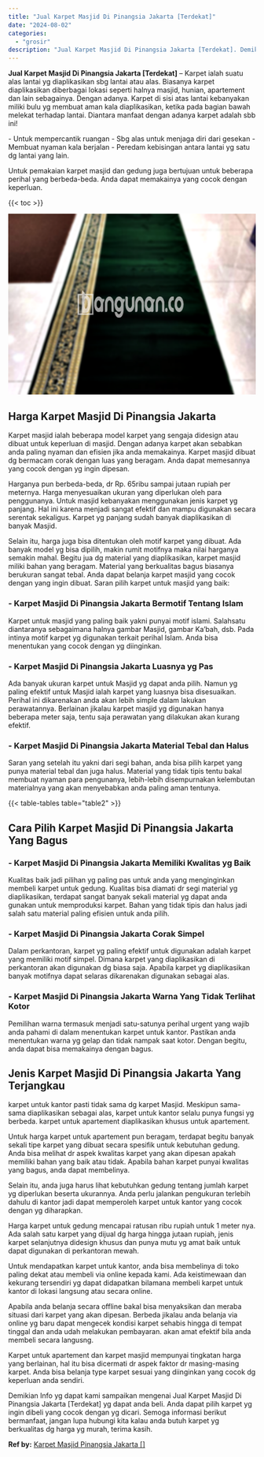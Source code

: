 ```yaml
---
title: "Jual Karpet Masjid Di Pinangsia Jakarta [Terdekat]"
date: "2024-08-02"
categories: 
  - "grosir"
description: "Jual Karpet Masjid Di Pinangsia Jakarta [Terdekat]. Demikian Info yg dapat kami sampaikan mengenai Jual Karpet Masjid Di Pinangsia Jakarta [Terdekat] yg da..."
---
```


**Jual Karpet Masjid Di Pinangsia Jakarta \[Terdekat\]** – Karpet ialah suatu alas lantai yg diaplikasikan sbg lantai atau alas. Biasanya karpet diaplikasikan diberbagai lokasi seperti halnya masjid, hunian, apartement dan lain sebagainya. Dengan adanya. Karpet di sisi atas lantai kebanyakan miliki bulu yg membuat aman kala diaplikasikan, ketika pada bagian bawah melekat terhadap lantai. Diantara manfaat dengan adanya karpet adalah sbb ini!

\- Untuk mempercantik ruangan - Sbg alas untuk menjaga diri dari gesekan - Membuat nyaman kala berjalan - Peredam kebisingan antara lantai yg satu dg lantai yang lain.

Untuk pemakaian karpet masjid dan gedung juga bertujuan untuk beberapa perihal yang berbeda-beda. Anda dapat memakainya yang cocok dengan keperluan.

{{< toc >}}

![Jual Karpet Masjid Di Pinangsia Jakarta [Terdekat]](/images/grosir-karpet-murah-51.png)

## Harga Karpet Masjid Di Pinangsia Jakarta

Karpet masjid ialah beberapa model karpet yang sengaja didesign atau dibuat untuk keperluan di masjid. Dengan adanya karpet akan sebabkan anda paling nyaman dan efisien jika anda memakainya. Karpet masjid dibuat dg bermacam corak dengan luas yang beragam. Anda dapat memesannya yang cocok dengan yg ingin dipesan.

Harganya pun berbeda-beda, dr Rp. 65ribu sampai jutaan rupiah per meternya. Harga menyesuaikan ukuran yang diperlukan oleh para penggunanya. Untuk masjid kebanyakan menggunakan jenis karpet yg panjang. Hal ini karena menjadi sangat efektif dan mampu digunakan secara serentak sekaligus. Karpet yg panjang sudah banyak diaplikasikan di banyak Masjid.

Selain itu, harga juga bisa ditentukan oleh motif karpet yang dibuat. Ada banyak model yg bisa dipilih, makin rumit motifnya maka nilai harganya semakin mahal. Begitu jua dg material yang diaplikasikan, karpet masjid miliki bahan yang beragam. Material yang berkualitas bagus biasanya berukuran sangat tebal. Anda dapat belanja karpet masjid yang cocok dengan yang ingin dibuat. Saran pilih karpet untuk masjid yang baik:

### \- Karpet Masjid Di Pinangsia Jakarta Bermotif Tentang Islam

Karpet untuk masjid yang paling baik yakni punyai motif islami. Salahsatu diantaranya sebagaimana halnya gambar Masjid, gambar Ka’bah, dsb. Pada intinya motif karpet yg digunakan terkait perihal Islam. Anda bisa menentukan yang cocok dengan yg diinginkan.

### \- Karpet Masjid Di Pinangsia Jakarta Luasnya yg Pas

Ada banyak ukuran karpet untuk Masjid yg dapat anda pilih. Namun yg paling efektif untuk Masjid ialah karpet yang luasnya bisa disesuaikan. Perihal ini dikarenakan anda akan lebih simple dalam lakukan perawatannya. Berlainan jikalau karpet masjid yg digunakan hanya beberapa meter saja, tentu saja perawatan yang dilakukan akan kurang efektif.

### \- Karpet Masjid Di Pinangsia Jakarta Material Tebal dan Halus

Saran yang setelah itu yakni dari segi bahan, anda bisa pilih karpet yang punya material tebal dan juga halus. Material yang tidak tipis tentu bakal membuat nyaman para pengunanya, lebih-lebih disempurnakan kelembutan materialnya yang akan menyebabkan anda paling aman tentunya.

{{< table-tables table="table2" >}}

## Cara Pilih Karpet Masjid Di Pinangsia Jakarta Yang Bagus

### \- Karpet Masjid Di Pinangsia Jakarta Memiliki Kwalitas yg Baik

Kualitas baik jadi pilihan yg paling pas untuk anda yang menginginkan membeli karpet untuk gedung. Kualitas bisa diamati dr segi material yg diaplikasikan, terdapat sangat banyak sekali material yg dapat anda gunakan untuk memproduksi karpet. Bahan yang tidak tipis dan halus jadi salah satu material paling efisien untuk anda pilih.

### \- Karpet Masjid Di Pinangsia Jakarta Corak Simpel

Dalam perkantoran, karpet yg paling efektif untuk digunakan adalah karpet yang memiliki motif simpel. Dimana karpet yang diaplikasikan di perkantoran akan digunakan dg biasa saja. Apabila karpet yg diaplikasikan banyak motifnya dapat selaras dikarenakan digunakan sebagai alas.

### \- Karpet Masjid Di Pinangsia Jakarta Warna Yang Tidak Terlihat Kotor

Pemilihan warna termasuk menjadi satu-satunya perihal urgent yang wajib anda pahami di dalam menentukan karpet untuk kantor. Pastikan anda menentukan warna yg gelap dan tidak nampak saat kotor. Dengan begitu, anda dapat bisa memakainya dengan bagus.

## Jenis Karpet Masjid Di Pinangsia Jakarta Yang Terjangkau

karpet untuk kantor pasti tidak sama dg karpet Masjid. Meskipun sama-sama diaplikasikan sebagai alas, karpet untuk kantor selalu punya fungsi yg berbeda. karpet untuk apartement diaplikasikan khusus untuk apartement.

Untuk harga karpet untuk apartement pun beragam, terdapat begitu banyak sekali tipe karpet yang dibuat secara spesifik untuk kebutuhan gedung. Anda bisa melihat dr aspek kwalitas karpet yang akan dipesan apakah memiliki bahan yang baik atau tidak. Apabila bahan karpet punyai kwalitas yang bagus, anda dapat membelinya.

Selain itu, anda juga harus lihat kebutuhkan gedung tentang jumlah karpet yg diperlukan beserta ukurannya. Anda perlu jalankan pengukuran terlebih dahulu di kantor jadi dapat memperoleh karpet untuk kantor yang cocok dengan yg diharapkan.

Harga karpet untuk gedung mencapai ratusan ribu rupiah untuk 1 meter nya. Ada salah satu karpet yang dijual dg harga hingga jutaan rupiah, jenis karpet selanjutnya didesign khusus dan punya mutu yg amat baik untuk dapat digunakan di perkantoran mewah.

Untuk mendapatkan karpet untuk kantor, anda bisa membelinya di toko paling dekat atau membeli via online kepada kami. Ada keistimewaan dan kekurang tersendiri yg dapat didapatkan bilamana membeli karpet untuk kantor di lokasi langsung atau secara online.

Apabila anda belanja secara offline bakal bisa menyaksikan dan meraba situasi dari karpet yang akan dipesan. Berbeda jikalau anda belanja via online yg baru dapat mengecek kondisi karpet sehabis hingga di tempat tinggal dan anda udah melakukan pembayaran. akan amat efektif bila anda membeli secara langusng.

Karpet untuk apartement dan karpet masjid mempunyai tingkatan harga yang berlainan, hal itu bisa dicermati dr aspek faktor dr masing-masing karpet. Anda bisa belanja type karpet sesuai yang diinginkan yang cocok dg keperluan anda sendiri.

Demikian Info yg dapat kami sampaikan mengenai Jual Karpet Masjid Di Pinangsia Jakarta \[Terdekat\] yg dapat anda beli. Anda dapat pilih karpet yg ingin dibeli yang cocok dengan yg dicari. Semoga informasi berikut bermanfaat, jangan lupa hubungi kita kalau anda butuh karpet yg berkualitas dg harga yg murah, terima kasih.

**Ref by:**  [Karpet Masjid Pinangsia Jakarta []](https://id.wikipedia.org/wiki/Karpet)
